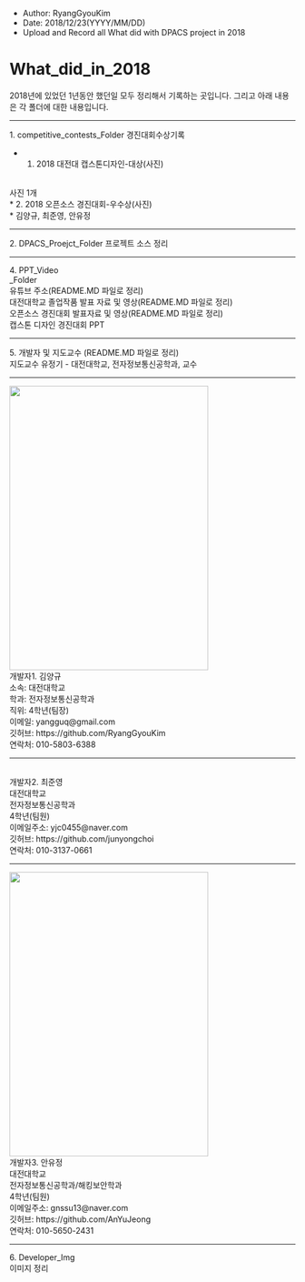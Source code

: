 ﻿
* Author: RyangGyouKim
* Date: 2018/12/23(YYYY/MM/DD)
* Upload and Record all What did with DPACS project in 2018

# What_did_in_2018
2018년에 있었던 1년동안 했던일 모두 정리해서 기록하는 곳입니다.
그리고 아래 내용은 각 폴더에 대한 내용입니다.
<hr>
1. competitive_contests_Folder
경진대회수상기록
<br>

* 1. 2018 대전대 캡스톤디자인-대상(사진)
<br>
사진 1개
<br>
* 2. 2018 오픈소스 경진대회-우수상(사진) <br>
* 김양규, 최준영, 안유정
<hr>
2. DPACS_Proejct_Folder
프로젝트 소스 정리
<hr>
4. PPT_Video<br>_Folder
<br> 유튜브 주소(README.MD 파일로 정리)
<br> 대전대학교 졸업작품 발표 자료 및 영상(README.MD 파일로 정리)
<br> 오픈소스 경진대회 발표자료 및 영상(README.MD 파일로 정리)
<br> 캡스톤 디자인 경진대회 PPT
<hr>
5. 개발자 및 지도교수 (README.MD 파일로 정리)
<br> 지도교수 유정기 - 대전대학교, 전자정보통신공학과, 교수
<hr>
<img width="350" height="500" src="https://user-images.githubusercontent.com/45614978/50278974-d3aff480-048b-11e9-9bda-5ce9f2ee727e.jpg">
<br> 개발자1. 김양규 
<br> 소속: 대전대학교
<br> 학과: 전자정보통신공학과
<br> 직위: 4학년(팀장)
<br> 이메일: yangguq@gmail.com
<br> 깃허브: https://github.com/RyangGyouKim
<br> 연락처: 010-5803-6388
<hr>
<br> 개발자2. 최준영
<br> 대전대학교
<br> 전자정보통신공학과
<br> 4학년(팀원)
<br> 이메일주소: yjc0455@naver.com
<br> 깃허브: https://github.com/junyongchoi
<br> 연락처: 010-3137-0661
<hr>
<img width="350" height="500" src="https://user-images.githubusercontent.com/45614978/50278975-d579b800-048b-11e9-8cee-fd05c8ecdebc.jpg">
<br> 개발자3. 안유정
<br> 대전대학교
<br> 전자정보통신공학과/해킹보안학과
<br> 4학년(팀원)
<br> 이메일주소: gnssu13@naver.com
<br> 깃허브: https://github.com/AnYuJeong
<br> 연락처: 010-5650-2431
<hr>
6. Developer_Img
<br> 이미지 정리
